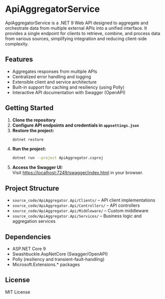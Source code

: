 # ApiAggregatorService

ApiAggregatorService is a .NET 9 Web API designed to aggregate and orchestrate data from multiple external APIs into a unified interface. It provides a single endpoint for clients to retrieve, combine, and process data from various sources, simplifying integration and reducing client-side complexity.

## Features

- Aggregates responses from multiple APIs
- Centralized error handling and logging
- Extensible client and service architecture
- Built-in support for caching and resiliency (using Polly)
- Interactive API documentation with Swagger (OpenAPI)

## Getting Started

1. **Clone the repository**
2. **Configure API endpoints and credentials in `appsettings.json`**
3. **Restore the project:**
   ```sh
   dotnet restore
   ```
3. **Run the project:**
   ```sh
   dotnet run --project ApiAggregator.csproj
   ```
4. **Access the Swagger UI:**  
   Visit [https://localhost:7249/swagger/index.html](https://localhost:7249/swagger/index.html) in your browser.

## Project Structure

- `source_code/ApiAggregator.Api/Clients/` – API client implementations
- `source_code/ApiAggregator.Api/Controllers/` – API controllers
- `source_code/ApiAggregator.Api/Middleware/` – Custom middleware
- `source_code/ApiAggregator.Api/Services/` – Business logic and aggregation services

## Dependencies

- ASP.NET Core 9
- Swashbuckle.AspNetCore (Swagger/OpenAPI)
- Polly (resiliency and transient-fault-handling)
- Microsoft.Extensions.* packages

## License

MIT License